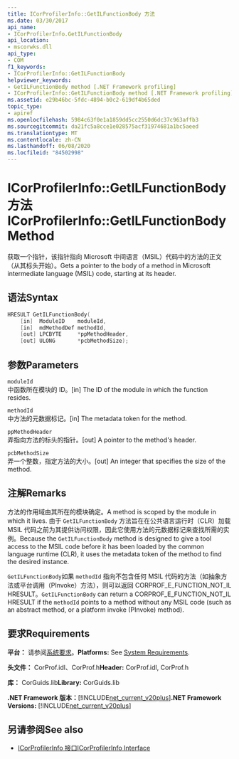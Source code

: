 ```yaml
---
title: ICorProfilerInfo::GetILFunctionBody 方法
ms.date: 03/30/2017
api_name:
- ICorProfilerInfo.GetILFunctionBody
api_location:
- mscorwks.dll
api_type:
- COM
f1_keywords:
- ICorProfilerInfo::GetILFunctionBody
helpviewer_keywords:
- GetILFunctionBody method [.NET Framework profiling]
- ICorProfilerInfo::GetILFunctionBody method [.NET Framework profiling]
ms.assetid: e29b46bc-5fdc-4894-b0c2-619df4b65ded
topic_type:
- apiref
ms.openlocfilehash: 5984c63f0e1a1859dd5cc2550d6dc37c963affb3
ms.sourcegitcommit: da21fc5a8cce1e028575acf31974681a1bc5aeed
ms.translationtype: MT
ms.contentlocale: zh-CN
ms.lasthandoff: 06/08/2020
ms.locfileid: "84502998"
---
```

# <a name="icorprofilerinfogetilfunctionbody-method"></a><span data-ttu-id="2fb29-102">ICorProfilerInfo::GetILFunctionBody 方法</span><span class="sxs-lookup"><span data-stu-id="2fb29-102">ICorProfilerInfo::GetILFunctionBody Method</span></span>
<span data-ttu-id="2fb29-103">获取一个指针，该指针指向 Microsoft 中间语言（MSIL）代码中的方法的正文（从其标头开始）。</span><span class="sxs-lookup"><span data-stu-id="2fb29-103">Gets a pointer to the body of a method in Microsoft intermediate language (MSIL) code, starting at its header.</span></span>  
  
## <a name="syntax"></a><span data-ttu-id="2fb29-104">语法</span><span class="sxs-lookup"><span data-stu-id="2fb29-104">Syntax</span></span>  
  
```cpp  
HRESULT GetILFunctionBody(  
    [in]  ModuleID    moduleId,  
    [in]  mdMethodDef methodId,  
    [out] LPCBYTE     *ppMethodHeader,  
    [out] ULONG       *pcbMethodSize);  
```  
  
## <a name="parameters"></a><span data-ttu-id="2fb29-105">参数</span><span class="sxs-lookup"><span data-stu-id="2fb29-105">Parameters</span></span>  
 `moduleId`  
 <span data-ttu-id="2fb29-106">中函数所在模块的 ID。</span><span class="sxs-lookup"><span data-stu-id="2fb29-106">[in] The ID of the module in which the function resides.</span></span>  
  
 `methodId`  
 <span data-ttu-id="2fb29-107">中方法的元数据标记。</span><span class="sxs-lookup"><span data-stu-id="2fb29-107">[in] The metadata token for the method.</span></span>  
  
 `ppMethodHeader`  
 <span data-ttu-id="2fb29-108">弄指向方法的标头的指针。</span><span class="sxs-lookup"><span data-stu-id="2fb29-108">[out] A pointer to the method's header.</span></span>  
  
 `pcbMethodSize`  
 <span data-ttu-id="2fb29-109">弄一个整数，指定方法的大小。</span><span class="sxs-lookup"><span data-stu-id="2fb29-109">[out] An integer that specifies the size of the method.</span></span>  
  
## <a name="remarks"></a><span data-ttu-id="2fb29-110">注解</span><span class="sxs-lookup"><span data-stu-id="2fb29-110">Remarks</span></span>  
 <span data-ttu-id="2fb29-111">方法的作用域由其所在的模块确定。</span><span class="sxs-lookup"><span data-stu-id="2fb29-111">A method is scoped by the module in which it lives.</span></span> <span data-ttu-id="2fb29-112">由于 `GetILFunctionBody` 方法旨在在公共语言运行时（CLR）加载 MSIL 代码之前为其提供访问权限，因此它使用方法的元数据标记来查找所需的实例。</span><span class="sxs-lookup"><span data-stu-id="2fb29-112">Because the `GetILFunctionBody` method is designed to give a tool access to the MSIL code before it has been loaded by the common language runtime (CLR), it uses the metadata token of the method to find the desired instance.</span></span>  
  
 <span data-ttu-id="2fb29-113">`GetILFunctionBody`如果 `methodId` 指向不包含任何 MSIL 代码的方法（如抽象方法或平台调用（PInvoke）方法），则可以返回 CORPROF_E_FUNCTION_NOT_IL HRESULT。</span><span class="sxs-lookup"><span data-stu-id="2fb29-113">`GetILFunctionBody` can return a CORPROF_E_FUNCTION_NOT_IL HRESULT if the `methodId` points to a method without any MSIL code (such as an abstract method, or a platform invoke (PInvoke) method).</span></span>  
  
## <a name="requirements"></a><span data-ttu-id="2fb29-114">要求</span><span class="sxs-lookup"><span data-stu-id="2fb29-114">Requirements</span></span>  
 <span data-ttu-id="2fb29-115">**平台：** 请参阅[系统要求](../../get-started/system-requirements.md)。</span><span class="sxs-lookup"><span data-stu-id="2fb29-115">**Platforms:** See [System Requirements](../../get-started/system-requirements.md).</span></span>  
  
 <span data-ttu-id="2fb29-116">**头文件：** CorProf.idl、CorProf.h</span><span class="sxs-lookup"><span data-stu-id="2fb29-116">**Header:** CorProf.idl, CorProf.h</span></span>  
  
 <span data-ttu-id="2fb29-117">**库：** CorGuids.lib</span><span class="sxs-lookup"><span data-stu-id="2fb29-117">**Library:** CorGuids.lib</span></span>  
  
 <span data-ttu-id="2fb29-118">**.NET Framework 版本：**[!INCLUDE[net_current_v20plus](../../../../includes/net-current-v20plus-md.md)]</span><span class="sxs-lookup"><span data-stu-id="2fb29-118">**.NET Framework Versions:** [!INCLUDE[net_current_v20plus](../../../../includes/net-current-v20plus-md.md)]</span></span>  
  
## <a name="see-also"></a><span data-ttu-id="2fb29-119">另请参阅</span><span class="sxs-lookup"><span data-stu-id="2fb29-119">See also</span></span>

- [<span data-ttu-id="2fb29-120">ICorProfilerInfo 接口</span><span class="sxs-lookup"><span data-stu-id="2fb29-120">ICorProfilerInfo Interface</span></span>](icorprofilerinfo-interface.md)
